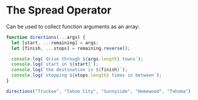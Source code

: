 # The Spread Operator

Can be used to collect function arguments as an array:

```javascript
function directions(...args) {
  let [start, ...remaining] = args;
  let [finish, ...stops] = remaining.reverse();

  console.log(`drive through ${args.length} towns`);
  console.log(`start in ${start}`);
  console.log(`the destination is ${finish}`);
  console.log(`stopping ${stops.length} times in between`);
}

directions("Truckee", "Tahoe City", "Sunnyside", "Homewood", "Tahoma");
```

